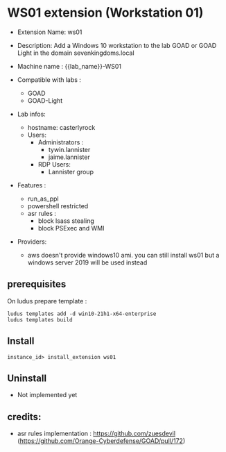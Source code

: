 # WS01 extension (Workstation 01)

- Extension Name: ws01
- Description: Add a Windows 10 workstation to the lab GOAD or GOAD Light in the domain sevenkingdoms.local
- Machine name : {{lab_name}}-WS01
- Compatible with labs :
  - GOAD
  - GOAD-Light

- Lab infos:
  - hostname: casterlyrock 
  - Users:
    - Administrators :
      - tywin.lannister
      - jaime.lannister
    - RDP Users:
      - Lannister group

- Features :
  - run_as_ppl
  - powershell restricted
  - asr rules :
    - block lsass stealing
    - block PSExec and WMI

- Providers:
  - aws doesn't provide windows10 ami. you can still install ws01 but a windows server 2019 will be used instead

## prerequisites

On ludus prepare template :
```
ludus templates add -d win10-21h1-x64-enterprise
ludus templates build
```

## Install

```
instance_id> install_extension ws01
```

## Uninstall

- Not implemented yet

## credits:
- asr rules implementation : https://github.com/zuesdevil (https://github.com/Orange-Cyberdefense/GOAD/pull/172)
